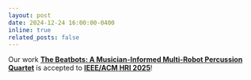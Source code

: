 ```yaml
---
layout: post
date: 2024-12-24 16:00:00-0400
inline: true
related_posts: false
---
```


Our work **[The Beatbots: A Musician-Informed Multi-Robot Percussion Quartet](https://dl.acm.org/doi/10.5555/3721488.3721501)** is accepted to **[IEEE/ACM HRI 2025](https://humanrobotinteraction.org/2025/)**!